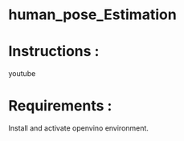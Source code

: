 # human_pose_Estimation

# Instructions :

  youtube
  
# Requirements :

Install and activate openvino environment.
  
